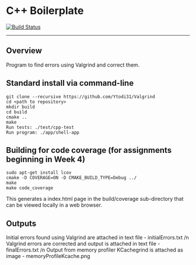 # C++ Boilerplate
[![Build Status](https://travis-ci.org/Ytodi31/Valgrind.svg?branch=master)](https://travis-ci.org/YTodi31/Valgrind)

---

## Overview

Program to find errors using Valgrind and correct them.


## Standard install via command-line
```
git clone --recursive https://github.com/Ytodi31/Valgrind
cd <path to repository>
mkdir build
cd build
cmake ..
make
Run tests: ./test/cpp-test
Run program: ./app/shell-app
```

## Building for code coverage (for assignments beginning in Week 4)
```
sudo apt-get install lcov
cmake -D COVERAGE=ON -D CMAKE_BUILD_TYPE=Debug ../
make
make code_coverage
```
This generates a index.html page in the build/coverage sub-directory that can be viewed locally in a web browser.


## Outputs
Initial errors found using Valgrind are attached in text file - initialErrors.txt /n
Valgrind errors are corrected and output is attached in text file - finalErrors.txt /n
Output from memory profiler KCachegrind is attached as image - memoryProfileKcache.png
